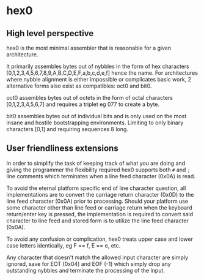 # hex0

## High level perspective

hex0 is the most minimal assembler that is reasonable for a given architecture.

It primarily assembles bytes out of nybbles in the form of hex characters [0,1,2,3,4,5,6,7,8,9,A,B,C,D,E,F,a,b,c,d,e,f] hence the name.
For architectures where nybble alignment is either impossible or complicates basic work, 2 alternative forms also exist as compatibles: oct0 and bit0.

oct0 assembles bytes out of octets in the form of octal characters [0,1,2,3,4,5,6,7] and requires a triplet eg 077 to create a byte.

bit0 assembles bytes out of individual bits and is only used on the most insane and hostile bootstrapping environments. Limiting to only binary characters [0,1] and requiring sequences 8 long.

## User friendliness extensions

In order to simplify the task of keeping track of what you are doing and giving the programmer the flexibility required hex0 supports both `#` and `;` line comments which terminates when a line feed character (0x0A) is read.

To avoid the eternal platform specific end of line character question, all implementations are to convert the carriage return character (0x0D) to the line feed character (0x0A) prior to processing.
Should your platform use some character other than line feed or carriage return when the keyboard return/enter key is pressed, the implementation is required to convert said character to line feed and stored form is to utilize the line feed character (0x0A).

To avoid any confusion or complication, hex0 treats upper case and lower case letters identically, eg F == f, E == e, etc.

Any character that doesn't match the allowed input character are simply ignored, save for EOT (0x04) and EOF (-1) which simply drop any outstanding nybbles and terminate the processing of the input.
